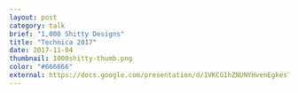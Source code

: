 ```yaml
---
layout: post
category: talk
brief: "1,000 Shitty Designs"
title: "Technica 2017"
date: 2017-11-04
thumbnail: 1000shitty-thumb.png
color: "#666666"
external: https://docs.google.com/presentation/d/1VKCG1hZNUNYHvenEgkesTauYhWQSMBXqPYEDJP0-XnU/pub?start=false&loop=false&delayms=3000&slide=id.p
---
```

